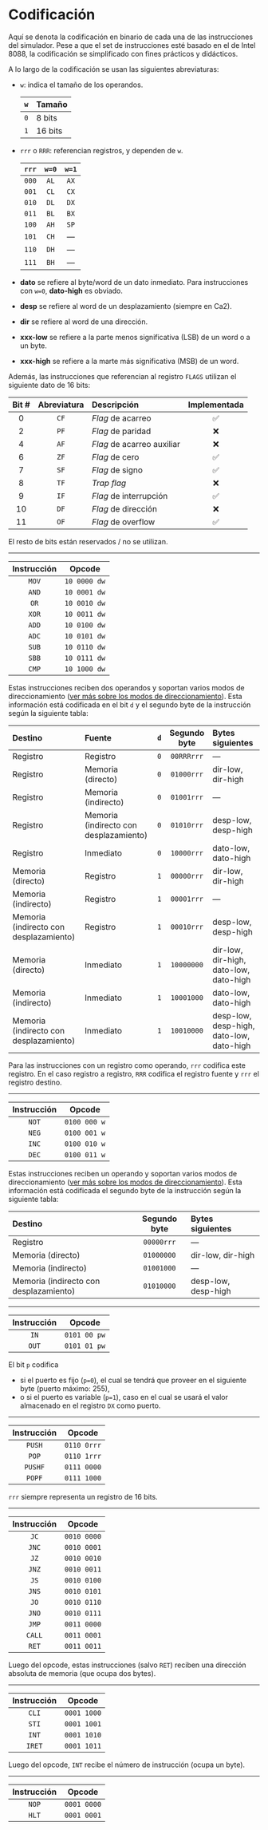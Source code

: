 # Codificación

Aquí se denota la codificación en binario de cada una de las instrucciones del simulador. Pese a que el set de instrucciones esté basado en el de Intel 8088, la codificación se simplificado con fines prácticos y didácticos.

A lo largo de la codificación se usan las siguientes abreviaturas:

- `w`: indica el tamaño de los operandos.

  | `w` | Tamaño  |
  | :-: | :------ |
  | `0` | 8 bits  |
  | `1` | 16 bits |

- `rrr` o `RRR`: referencian registros, y dependen de `w`.

  | `rrr` | `w=0` | `w=1` |
  | :---: | :---: | :---: |
  | `000` | `AL`  | `AX`  |
  | `001` | `CL`  | `CX`  |
  | `010` | `DL`  | `DX`  |
  | `011` | `BL`  | `BX`  |
  | `100` | `AH`  | `SP`  |
  | `101` | `CH`  |   —   |
  | `110` | `DH`  |   —   |
  | `111` | `BH`  |   —   |

- **dato** se refiere al byte/word de un dato inmediato. Para instrucciones con `w=0`, **dato-high** es obviado.
- **desp** se refiere al word de un desplazamiento (siempre en Ca2).
- **dir** se refiere al word de una dirección.
- **xxx-low** se refiere a la parte menos significativa (LSB) de un word o a un byte.
- **xxx-high** se refiere a la marte más significativa (MSB) de un word.

Además, las instrucciones que referencian al registro `FLAGS` utilizan el siguiente dato de 16 bits:

| Bit # | Abreviatura | Descripción                |    Implementada    |
| :---: | :---------: | :------------------------- | :----------------: |
|   0   |    `CF`     | _Flag_ de acarreo          | :white_check_mark: |
|   2   |    `PF`     | _Flag_ de paridad          |        :x:         |
|   4   |    `AF`     | _Flag_ de acarreo auxiliar |        :x:         |
|   6   |    `ZF`     | _Flag_ de cero             | :white_check_mark: |
|   7   |    `SF`     | _Flag_ de signo            | :white_check_mark: |
|   8   |    `TF`     | _Trap flag_                |        :x:         |
|   9   |    `IF`     | _Flag_ de interrupción     | :white_check_mark: |
|  10   |    `DF`     | _Flag_ de dirección        |        :x:         |
|  11   |    `OF`     | _Flag_ de overflow         | :white_check_mark: |

El resto de bits están reservados / no se utilizan.

<!--
Nota: como regla general, el segundo byte cumple la siguiente característica:

tt mmm rrr

tt es 00 si la fuente es un registro
      01 si la fuente es una celda de memoria
      10 si la fuente es un valor inmediato

mmm representa el modo en el que se expresa la dirección de memoria
      000 si es directo
      001 si es indirecto
      010 si es indirecto con desplazamiento

rrr representa el registro utilizado
-->

---

| Instrucción |    Opcode    |
| :---------: | :----------: |
|    `MOV`    | `10 0000 dw` |
|    `AND`    | `10 0001 dw` |
|    `OR`     | `10 0010 dw` |
|    `XOR`    | `10 0011 dw` |
|    `ADD`    | `10 0100 dw` |
|    `ADC`    | `10 0101 dw` |
|    `SUB`    | `10 0110 dw` |
|    `SBB`    | `10 0111 dw` |
|    `CMP`    | `10 1000 dw` |

Estas instrucciones reciben dos operandos y soportan varios modos de direccionamiento ([ver más sobre los modos de direccionamiento](../como-usar/modos-de-direccionamiento.md)). Esta información está codificada en el bit `d` y el segundo byte de la instrucción según la siguiente tabla:

| Destino                                | Fuente                                 | `d` | Segundo byte | Bytes siguientes                         |
| :------------------------------------- | :------------------------------------- | :-: | :----------: | :--------------------------------------- |
| Registro                               | Registro                               | `0` |  `00RRRrrr`  | —                                        |
| Registro                               | Memoria (directo)                      | `0` |  `01000rrr`  | dir-low, dir-high                        |
| Registro                               | Memoria (indirecto)                    | `0` |  `01001rrr`  | —                                        |
| Registro                               | Memoria (indirecto con desplazamiento) | `0` |  `01010rrr`  | desp-low, desp-high                      |
| Registro                               | Inmediato                              | `0` |  `10000rrr`  | dato-low, dato-high                      |
| Memoria (directo)                      | Registro                               | `1` |  `00000rrr`  | dir-low, dir-high                        |
| Memoria (indirecto)                    | Registro                               | `1` |  `00001rrr`  | —                                        |
| Memoria (indirecto con desplazamiento) | Registro                               | `1` |  `00010rrr`  | desp-low, desp-high                      |
| Memoria (directo)                      | Inmediato                              | `1` |  `10000000`  | dir-low, dir-high, dato-low, dato-high   |
| Memoria (indirecto)                    | Inmediato                              | `1` |  `10001000`  | dato-low, dato-high                      |
| Memoria (indirecto con desplazamiento) | Inmediato                              | `1` |  `10010000`  | desp-low, desp-high, dato-low, dato-high |

Para las instrucciones con un registro como operando, `rrr` codifica este registro. En el caso registro a registro, `RRR` codifica el registro fuente y `rrr` el registro destino.

---

| Instrucción |    Opcode    |
| :---------: | :----------: |
|    `NOT`    | `0100 000 w` |
|    `NEG`    | `0100 001 w` |
|    `INC`    | `0100 010 w` |
|    `DEC`    | `0100 011 w` |

Estas instrucciones reciben un operando y soportan varios modos de direccionamiento ([ver más sobre los modos de direccionamiento](../como-usar/modos-de-direccionamiento.md)). Esta información está codificada el segundo byte de la instrucción según la siguiente tabla:

| Destino                                | Segundo byte | Bytes siguientes    |
| :------------------------------------- | :----------: | :------------------ |
| Registro                               |  `00000rrr`  | —                   |
| Memoria (directo)                      |  `01000000`  | dir-low, dir-high   |
| Memoria (indirecto)                    |  `01001000`  | —                   |
| Memoria (indirecto con desplazamiento) |  `01010000`  | desp-low, desp-high |

---

| Instrucción |    Opcode    |
| :---------: | :----------: |
|    `IN`     | `0101 00 pw` |
|    `OUT`    | `0101 01 pw` |

El bit `p` codifica

- si el puerto es fijo (`p=0`), el cual se tendrá que proveer en el siguiente byte (puerto máximo: 255),
- o si el puerto es variable (`p=1`), caso en el cual se usará el valor almacenado en el registro `DX` como puerto.

---

| Instrucción |   Opcode    |
| :---------: | :---------: |
|   `PUSH`    | `0110 0rrr` |
|    `POP`    | `0110 1rrr` |
|   `PUSHF`   | `0111 0000` |
|   `POPF`    | `0111 1000` |

`rrr` siempre representa un registro de 16 bits.

---

| Instrucción |   Opcode    |
| :---------: | :---------: |
|    `JC`     | `0010 0000` |
|    `JNC`    | `0010 0001` |
|    `JZ`     | `0010 0010` |
|    `JNZ`    | `0010 0011` |
|    `JS`     | `0010 0100` |
|    `JNS`    | `0010 0101` |
|    `JO`     | `0010 0110` |
|    `JNO`    | `0010 0111` |
|    `JMP`    | `0011 0000` |
|   `CALL`    | `0011 0001` |
|    `RET`    | `0011 0011` |

Luego del opcode, estas instrucciones (salvo `RET`) reciben una dirección absoluta de memoria (que ocupa dos bytes).

---

| Instrucción |   Opcode    |
| :---------: | :---------: |
|    `CLI`    | `0001 1000` |
|    `STI`    | `0001 1001` |
|    `INT`    | `0001 1010` |
|   `IRET`    | `0001 1011` |

Luego del opcode, `INT` recibe el número de instrucción (ocupa un byte).

---

| Instrucción |   Opcode    |
| :---------: | :---------: |
|    `NOP`    | `0001 0000` |
|    `HLT`    | `0001 0001` |
